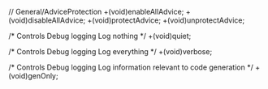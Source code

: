

    


// General/AdviceProtection
+(void)enableAllAdvice;
+(void)disableAllAdvice;
+(void)protectAdvice;
+(void)unprotectAdvice;

/*
    Controls Debug logging
    Log nothing
*/
+(void)quiet;

/*
    Controls Debug logging
    Log everything
*/
+(void)verbose;

/*
    Controls Debug logging
    Log information relevant to code generation
*/
+(void)genOnly;
